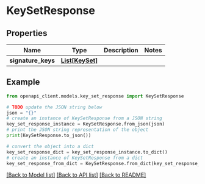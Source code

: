 # KeySetResponse


## Properties

Name | Type | Description | Notes
------------ | ------------- | ------------- | -------------
**signature_keys** | [**List[KeySet]**](KeySet.md) |  | 

## Example

```python
from openapi_client.models.key_set_response import KeySetResponse

# TODO update the JSON string below
json = "{}"
# create an instance of KeySetResponse from a JSON string
key_set_response_instance = KeySetResponse.from_json(json)
# print the JSON string representation of the object
print(KeySetResponse.to_json())

# convert the object into a dict
key_set_response_dict = key_set_response_instance.to_dict()
# create an instance of KeySetResponse from a dict
key_set_response_from_dict = KeySetResponse.from_dict(key_set_response_dict)
```
[[Back to Model list]](../README.md#documentation-for-models) [[Back to API list]](../README.md#documentation-for-api-endpoints) [[Back to README]](../README.md)


